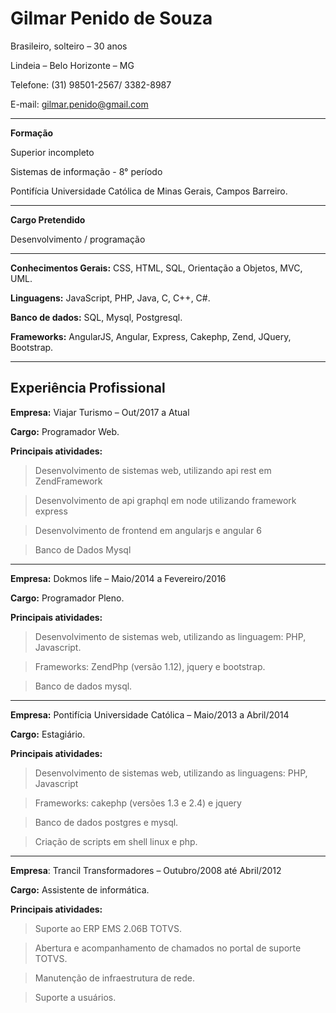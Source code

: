 # **Gilmar Penido de Souza**
Brasileiro, solteiro – 30 anos

Lindeia – Belo Horizonte – MG  

Telefone: (31) 98501-2567/ 3382-8987 

E-mail: [gilmar.penido@gmail.com](mailto:gilmar.penido@gmail.com)

------------------

**Formação**

Superior incompleto

Sistemas de informação - 8° período

Pontifícia Universidade Católica de Minas Gerais, Campos Barreiro.

------------------

**Cargo Pretendido** 

Desenvolvimento / programação

------------------

**Conhecimentos Gerais:** CSS, HTML, SQL, Orientação a Objetos, MVC, UML.

**Linguagens:** JavaScript, PHP, Java, C, C++, C#.

**Banco de dados:** SQL, Mysql, Postgresql.

**Frameworks:** AngularJS, Angular, Express, Cakephp, Zend, JQuery, Bootstrap.

------------------

## **Experiência Profissional**

**Empresa:** Viajar Turismo – Out/2017 a Atual

**Cargo:** Programador Web.

**Principais atividades:**

  >  Desenvolvimento de sistemas web, utilizando api rest em ZendFramework

  >  Desenvolvimento de api  graphql em node utilizando framework express

  >  Desenvolvimento de frontend em angularjs e angular 6

  >  Banco de Dados Mysql

------------------

**Empresa:** Dokmos life – Maio/2014 a Fevereiro/2016

**Cargo:** Programador Pleno.

**Principais atividades:**

  >  Desenvolvimento de sistemas web, utilizando as linguagem:  PHP, Javascript.
  
  >  Frameworks: ZendPhp (versão 1.12), jquery e bootstrap. 
  
  >  Banco de dados mysql.

------------------

**Empresa:** Pontifícia Universidade Católica – Maio/2013 a Abril/2014

**Cargo:** Estagiário.

**Principais atividades:**

>  Desenvolvimento de sistemas web, utilizando as linguagens: PHP, Javascript

>  Frameworks: cakephp (versões 1.3 e 2.4) e jquery

>  Banco de dados postgres e mysql.  

>  Criação de scripts em shell linux e php.

------------------

**Empresa**: Trancil Transformadores – Outubro/2008 até Abril/2012

**Cargo:** Assistente de informática.

**Principais atividades:**

>Suporte ao ERP EMS 2.06B TOTVS.

>Abertura e acompanhamento de chamados no portal de suporte TOTVS.

>Manutenção de infraestrutura de rede.

>Suporte a usuários.
